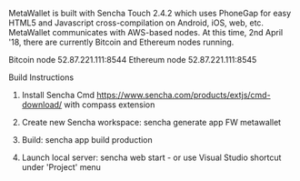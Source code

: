 MetaWallet is built with Sencha Touch 2.4.2 which uses PhoneGap for easy HTML5 and Javascript cross-compilation on Android, iOS, web, etc.
MetaWallet communicates with AWS-based nodes. At this time, 2nd April '18, there are currently Bitcoin and Ethereum nodes running.

Bitcoin node  52.87.221.111:8544
Ethereum node 52.87.221.111:8545

Build Instructions

1)	Install Sencha Cmd https://www.sencha.com/products/extjs/cmd-download/ with compass extension

2)	Create new Sencha workspace:
	sencha generate app FW metawallet

3)	Build:
	sencha app build production

4)	Launch local server:
	sencha web start - or use Visual Studio shortcut under 'Project' menu